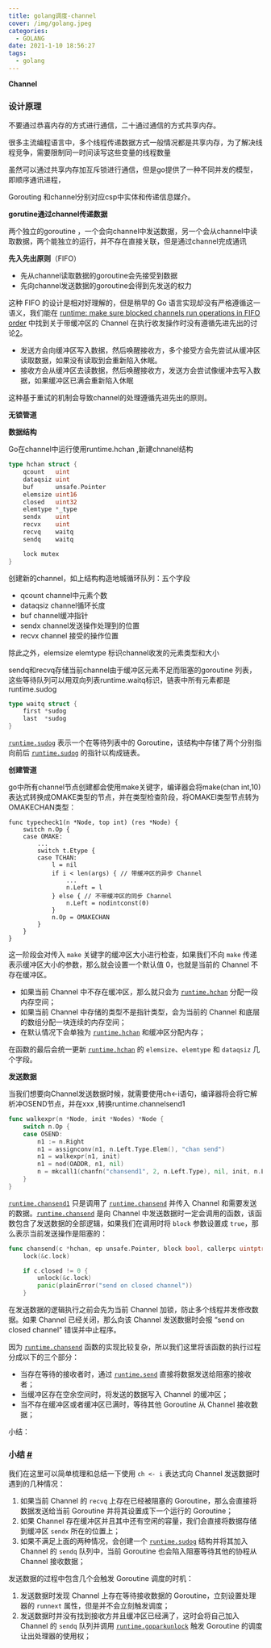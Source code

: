 ```yaml
---
title: golang调度-channel
cover: /img/golang.jpeg
categories:
  - GOLANG
date: 2021-1-10 18:56:27
tags: 
  - golang
---
```

**Channel**

### 设计原理

不要通过恭喜内存的方式进行通信，二十通过通信的方式共享内存。

很多主流编程语言中，多个线程传递数据方式一般情况都是共享内存，为了解决线程竞争，需要限制同一时间读写这些变量的线程数量

虽然可以通过共享内存加互斥锁进行通信，但是go提供了一种不同并发的模型，即顺序通讯进程，

Gorouting 和channel分别对应csp中实体和传递信息媒介。

**gorutine通过channel传递数据**

两个独立的goroutine ，一个会向channel中发送数据，另一个会从channel中读取数据，两个能独立的运行，并不存在直接关联，但是通过channel完成通讯

**先入先出原则**（FIFO）

- 先从channel读取数据的goroutine会先接受到数据
- 先向channel发送数据的goroutine会得到先发送的权力



这种 FIFO 的设计是相对好理解的，但是稍早的 Go 语言实现却没有严格遵循这一语义，我们能在 [runtime: make sure blocked channels run operations in FIFO order](https://github.com/golang/go/issues/11506) 中找到关于带缓冲区的 Channel 在执行收发操作时没有遵循先进先出的讨论[2](https://draveness.me/golang/docs/part3-runtime/ch06-concurrency/golang-channel/#fn:2)。



- 发送方会向缓冲区写入数据，然后唤醒接收方，多个接受方会先尝试从缓冲区读取数据，如果没有读取到会重新陷入休眠。
- 接收方会从缓冲区去读数据，然后唤醒接收方，发送方会尝试像缓冲去写入数据，如果缓冲区已满会重新陷入休眠

这种基于重试的机制会导致channel的处理遵循先进先出的原则。



**无锁管道**



**数据结构**

Go在channel中运行使用runtime.hchan ,新建chnanel结构

```go
type hchan struct {
	qcount   uint
	dataqsiz uint
	buf      unsafe.Pointer
	elemsize uint16
	closed   uint32
	elemtype *_type
	sendx    uint
	recvx    uint
	recvq    waitq
	sendq    waitq

	lock mutex
}
```



创建新的channel，如上结构构造地城循环队列：五个字段

- qcount channel中元素个数
- dataqsiz channel循环长度
- buf channel缓冲指针
- sendx channel发送操作处理到的位置
- recvx channel 接受的操作位置

除此之外，elemsize elemtype 标识channel收发的元素类型和大小

sendq和recvq存储当前channel由于缓冲区元素不足而阻塞的goroutine 列表，这些等待队列可以用双向列表runtime.waitq标识，链表中所有元素都是runtime.sudog

```go
type waitq struct {
	first *sudog
	last  *sudog
}
```

[`runtime.sudog`](https://draveness.me/golang/tree/runtime.sudog) 表示一个在等待列表中的 Goroutine，该结构中存储了两个分别指向前后 [`runtime.sudog`](https://draveness.me/golang/tree/runtime.sudog) 的指针以构成链表。



**创建管道**

go中所有channel节点创建都会使用make关键字，编译器会将make(chan int,10)表达式转换成OMAKE类型的节点，并在类型检查阶段，将OMAKEl类型节点转为OMAKECHAN类型：

```
func typecheck1(n *Node, top int) (res *Node) {
	switch n.Op {
	case OMAKE:
		...
		switch t.Etype {
		case TCHAN:
			l = nil
			if i < len(args) { // 带缓冲区的异步 Channel
				...
				n.Left = l
			} else { // 不带缓冲区的同步 Channel
				n.Left = nodintconst(0)
			}
			n.Op = OMAKECHAN
		}
	}
}
```

这一阶段会对传入 `make` 关键字的缓冲区大小进行检查，如果我们不向 `make` 传递表示缓冲区大小的参数，那么就会设置一个默认值 0，也就是当前的 Channel 不存在缓冲区。



- 如果当前 Channel 中不存在缓冲区，那么就只会为 [`runtime.hchan`](https://draveness.me/golang/tree/runtime.hchan) 分配一段内存空间；
- 如果当前 Channel 中存储的类型不是指针类型，会为当前的 Channel 和底层的数组分配一块连续的内存空间；
- 在默认情况下会单独为 [`runtime.hchan`](https://draveness.me/golang/tree/runtime.hchan) 和缓冲区分配内存；

在函数的最后会统一更新 [`runtime.hchan`](https://draveness.me/golang/tree/runtime.hchan) 的 `elemsize`、`elemtype` 和 `dataqsiz` 几个字段。



**发送数据**

当我们想要向Channel发送数据时候，就需要使用ch<-i语句，编译器将会将它解析冲OSEND节点，并在xxx ,转换runtime.channelsend1

```go
func walkexpr(n *Node, init *Nodes) *Node {
	switch n.Op {
	case OSEND:
		n1 := n.Right
		n1 = assignconv(n1, n.Left.Type.Elem(), "chan send")
		n1 = walkexpr(n1, init)
		n1 = nod(OADDR, n1, nil)
		n = mkcall1(chanfn("chansend1", 2, n.Left.Type), nil, init, n.Left, n1)
	}
}
```

[`runtime.chansend1`](https://draveness.me/golang/tree/runtime.chansend1) 只是调用了 [`runtime.chansend`](https://draveness.me/golang/tree/runtime.chansend) 并传入 Channel 和需要发送的数据。[`runtime.chansend`](https://draveness.me/golang/tree/runtime.chansend) 是向 Channel 中发送数据时一定会调用的函数，该函数包含了发送数据的全部逻辑，如果我们在调用时将 `block` 参数设置成 `true`，那么表示当前发送操作是阻塞的：

```go
func chansend(c *hchan, ep unsafe.Pointer, block bool, callerpc uintptr) bool {
	lock(&c.lock)

	if c.closed != 0 {
		unlock(&c.lock)
		panic(plainError("send on closed channel"))
	}
```

在发送数据的逻辑执行之前会先为当前 Channel 加锁，防止多个线程并发修改数据。如果 Channel 已经关闭，那么向该 Channel 发送数据时会报 “send on closed channel” 错误并中止程序。

因为 [`runtime.chansend`](https://draveness.me/golang/tree/runtime.chansend) 函数的实现比较复杂，所以我们这里将该函数的执行过程分成以下的三个部分：

- 当存在等待的接收者时，通过 [`runtime.send`](https://draveness.me/golang/tree/runtime.send) 直接将数据发送给阻塞的接收者；
- 当缓冲区存在空余空间时，将发送的数据写入 Channel 的缓冲区；
- 当不存在缓冲区或者缓冲区已满时，等待其他 Goroutine 从 Channel 接收数据；



小结：

### 小结 [#](https://draveness.me/golang/docs/part3-runtime/ch06-concurrency/golang-channel/#小结)

我们在这里可以简单梳理和总结一下使用 `ch <- i` 表达式向 Channel 发送数据时遇到的几种情况：

1. 如果当前 Channel 的 `recvq` 上存在已经被阻塞的 Goroutine，那么会直接将数据发送给当前 Goroutine 并将其设置成下一个运行的 Goroutine；
2. 如果 Channel 存在缓冲区并且其中还有空闲的容量，我们会直接将数据存储到缓冲区 `sendx` 所在的位置上；
3. 如果不满足上面的两种情况，会创建一个 [`runtime.sudog`](https://draveness.me/golang/tree/runtime.sudog) 结构并将其加入 Channel 的 `sendq` 队列中，当前 Goroutine 也会陷入阻塞等待其他的协程从 Channel 接收数据；

发送数据的过程中包含几个会触发 Goroutine 调度的时机：

1. 发送数据时发现 Channel 上存在等待接收数据的 Goroutine，立刻设置处理器的 `runnext` 属性，但是并不会立刻触发调度；
2. 发送数据时并没有找到接收方并且缓冲区已经满了，这时会将自己加入 Channel 的 `sendq` 队列并调用 [`runtime.goparkunlock`](https://draveness.me/golang/tree/runtime.goparkunlock) 触发 Goroutine 的调度让出处理器的使用权；